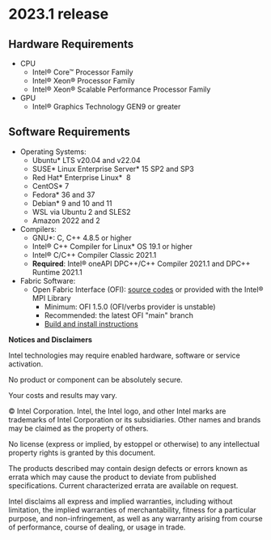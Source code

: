 
# 2023.1 release
## Hardware Requirements
- CPU
    - Intel® Core™ Processor Family
    - Intel® Xeon® Processor Family
    - Intel® Xeon® Scalable Performance Processor Family
- GPU
    - Intel® Graphics Technology GEN9 or greater
## Software Requirements
- Operating Systems:
    - Ubuntu* LTS v20.04 and v22.04
    - SUSE* Linux Enterprise Server* 15 SP2 and SP3
    - Red Hat* Enterprise Linux*  8
    - CentOS* 7
    - Fedora* 36 and 37
    - Debian* 9 and 10 and 11
    - WSL via Ubuntu 2 and SLES2
    - Amazon 2022 and 2
- Compilers:
    - GNU*: C, C++ 4.8.5 or higher
    - Intel® C++ Compiler for Linux* OS 19.1 or higher
    - Intel® C/C++ Compiler Classic 2021.1
    - **Required**: Intel® oneAPI DPC++/C++ Compiler 2021.1 and DPC++ Runtime 2021.1
- Fabric Software:
    - Open Fabric Interface (OFI): [source codes](github.com/ofiwg/libfabric) or provided with the Intel® MPI Library
        - Minimum: OFI 1.5.0 (OFI/verbs provider is unstable)
        - Recommended: the latest OFI "main" branch
        - [Build and install instructions](www.intel.com/content/www/us/en/developer/articles/technical/mpi-library-2019-over-libfabric.html)

**Notices and Disclaimers**

Intel technologies may require enabled hardware, software or service activation.

No product or component can be absolutely secure.

Your costs and results may vary.

© Intel Corporation. Intel, the Intel logo, and other Intel marks are trademarks of Intel Corporation or its subsidiaries. Other names and brands may be claimed as the property of others.

No license (express or implied, by estoppel or otherwise) to any intellectual property rights is granted by this document.

The products described may contain design defects or errors known as errata which may cause the product to deviate from published specifications. Current characterized errata are available on request.

Intel disclaims all express and implied warranties, including without limitation, the implied warranties of merchantability, fitness for a particular purpose, and non-infringement, as well as any warranty arising from course of performance, course of dealing, or usage in trade.
